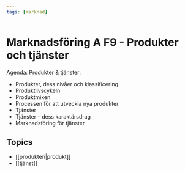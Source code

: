 ```yaml
---
tags: [marknad]
---
```

# Marknadsföring A F9 - Produkter och tjänster
Agenda:
Produkter & tjänster:
- Produkter, dess nivåer och klassificering 
- Produktlivscykeln 
- Produktmixen 
- Processen för att utveckla nya produkter 
- Tjänster 
- Tjänster – dess karaktärsdrag 
- Marknadsföring för tjänster

## Topics
- [[produkten|produkt]]
- [[tjänst]]
